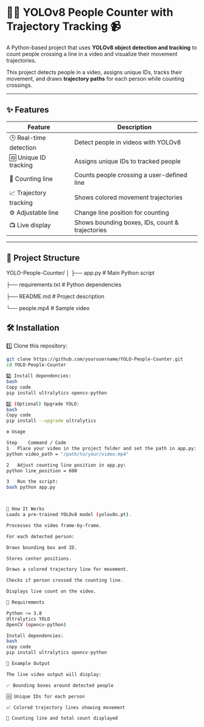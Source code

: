 # 🚶‍♂️ YOLOv8 People Counter with Trajectory Tracking 📹

A Python-based project that uses **YOLOv8 object detection and tracking** to count people crossing a line in a video and visualize their movement trajectories.

This project detects people in a video, assigns unique IDs, tracks their movement, and draws **trajectory paths** for each person while counting crossings.

---

## ✨ Features

| Feature | Description |
|---------|-------------|
| 🕒 Real-time detection | Detect people in videos with YOLOv8        |
| 🆔 Unique ID tracking  | Assigns unique IDs to tracked people       |
| 🚦 Counting line       | Counts people crossing a user-defined line |
| 📈 Trajectory tracking | Shows colored movement trajectories        |
| ⚙ Adjustable line      | Change line position for counting          |
| 📺 Live display        | Shows bounding boxes, IDs, count & trajectories |

---

## 📂 Project Structure

YOLO-People-Counter/
│
├── app.py # Main Python script

├── requirements.txt # Python dependencies

├── README.md # Project description

└── people.mp4 # Sample video

## 🛠 Installation

1️⃣ Clone this repository:
```bash
git clone https://github.com/yourusername/YOLO-People-Counter.git
cd YOLO-People-Counter

2️⃣ Install dependencies:
bash
Copy code
pip install ultralytics opencv-python

3️⃣ (Optional) Upgrade YOLO:
bash
Copy code
pip install --upgrade ultralytics

⚙ Usage

Step	Command / Code
1	Place your video in the project folder and set the path in app.py:
python video_path = "/path/to/your/video.mp4"

2	Adjust counting line position in app.py:
python line_position = 600

3	Run the script:
bash python app.py



🧠 How It Works
Loads a pre-trained YOLOv8 model (yolov8n.pt).

Processes the video frame-by-frame.

For each detected person:

Draws bounding box and ID.

Stores center positions.

Draws a colored trajectory line for movement.

Checks if person crossed the counting line.

Displays live count on the video.

📌 Requirements

Python >= 3.8
Ultralytics YOLO
OpenCV (opencv-python)

Install dependencies:
bash
copy code
pip install ultralytics opencv-python

🎥 Example Output

The live video output will display:

✅ Bounding boxes around detected people

🆔 Unique IDs for each person

📈 Colored trajectory lines showing movement

🚦 Counting line and total count displayed

